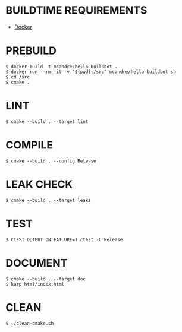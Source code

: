 # BUILDTIME REQUIREMENTS

* [Docker](https://www.docker.com/)

# PREBUILD

```console
$ docker build -t mcandre/hello-buildbot .
$ docker run --rm -it -v "$(pwd):/src" mcandre/hello-buildbot sh
$ cd /src
$ cmake .
```

# LINT

```console
$ cmake --build . --target lint
```

# COMPILE

```console
$ cmake --build . --config Release
```

# LEAK CHECK

```console
$ cmake --build . --target leaks
```

# TEST

```console
$ CTEST_OUTPUT_ON_FAILURE=1 ctest -C Release
```

# DOCUMENT

```console
$ cmake --build . --target doc
$ karp html/index.html
```

# CLEAN

```console
$ ./clean-cmake.sh
```
